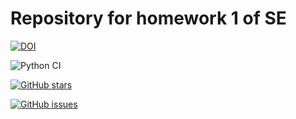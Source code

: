 # Repository for homework 1 of SE

[![DOI](https://zenodo.org/badge/528681869.svg)](https://zenodo.org/badge/latestdoi/528681869)

![Python CI](https://github.com/boscosylvester-john/se_hw1/actions/workflows/tests.yaml/badge.svg) 

[![GitHub stars](https://img.shields.io/github/stars/boscosylvester-john/se_hw1)](https://github.com/boscosylvester-john/se_hw1/stargazers)

[![GitHub issues](https://img.shields.io/github/issues/boscosylvester-john/se_hw1)](https://github.com/boscosylvester-john/se_hw1/issues)